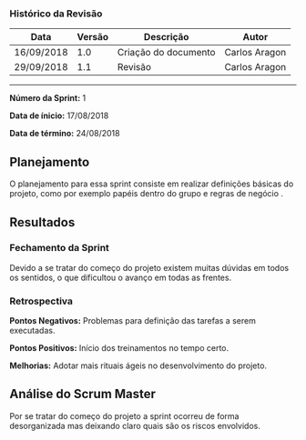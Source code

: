 ### Histórico da Revisão
| Data | Versão | Descrição | Autor |
|---|---|---|---|
| 16/09/2018| 1.0 |Criação do documento | Carlos Aragon |
| 29/09/2018| 1.1 | Revisão | Carlos Aragon |
-------------------------------------------------------------------------------------------------

**Número da Sprint:** 1

**Data de ínicio:** 17/08/2018

**Data de término:** 24/08/2018


## **Planejamento**
O planejamento para essa sprint consiste em realizar definições básicas do projeto, como por exemplo papéis dentro do grupo e regras de negócio .


## **Resultados**

### **Fechamento da Sprint**

Devido a se tratar do começo do projeto existem muitas dúvidas em todos os sentidos, o que dificultou o avanço em todas as frentes.

### **Retrospectiva**

**Pontos Negativos:** Problemas para definição das tarefas a serem executadas.

**Pontos Positivos:** Início dos treinamentos no tempo certo.

**Melhorias:** Adotar mais rituais ágeis no desenvolvimento do projeto.


## **Análise do Scrum Master**

Por se tratar do começo do projeto a sprint ocorreu de forma desorganizada mas deixando claro quais são os riscos envolvidos.


